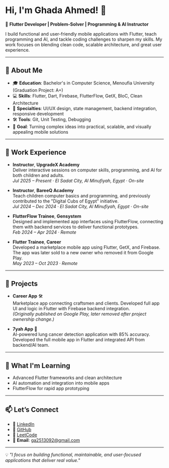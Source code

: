 # Hi, I'm Ghada Ahmed! 👋  

🚀 **Flutter Developer | Problem-Solver | Programming & AI Instructor**  

I build functional and user-friendly mobile applications with Flutter, teach programming and AI, and tackle coding challenges to sharpen my skills. My work focuses on blending clean code, scalable architecture, and great user experience.  

---

## 🌟 About Me  
- 🎓 **Education**: Bachelor's in Computer Science, Menoufia University (Graduation Project: A+)  
- 💻 **Skills**: Flutter, Dart, Firebase, FlutterFlow, GetX, BloC, Clean Architecture  
- 🔧 **Specialties**: UI/UX design, state management, backend integration, responsive development  
- 🛠️ **Tools**: Git, Unit Testing, Debugging  
- 🎯 **Goal**: Turning complex ideas into practical, scalable, and visually appealing mobile solutions  

---

## 💼 Work Experience  

- **Instructor**, **UpgradeX Academy**  
  Deliver interactive sessions on computer skills, programming, and AI for both children and adults.  
  *Jul 2025 – Present · El Sadat City, Al Minufiyah, Egypt · On-site*  

- **Instructor**, **BareeQ Academy**  
  Teach children computer basics and programming, and previously contributed to the "Digital Cubs of Egypt" initiative.  
  *Jul 2024 – Dec 2024 · El Sadat City, Al Minufiyah, Egypt · On-site*  

- **FlutterFlow Trainee**, **Gensystem**  
  Designed and implemented app interfaces using FlutterFlow, connecting them with backend services to deliver functional prototypes.  
  *Feb 2024 – Apr 2024 · Remote*  

- **Flutter Trainee**, **Career**  
  Developed a marketplace mobile app using Flutter, GetX, and Firebase. The app was later sold to a new owner who removed it from Google Play.  
  *May 2023 – Oct 2023 · Remote*

---

## 📱 Projects  

- **Career App** 🛠️  
  Marketplace app connecting craftsmen and clients. Developed full app UI and logic in Flutter with Firebase backend integration.  
  *(Originally published on Google Play, later removed after project ownership change.)*  

- **7yah App** 🤖  
  AI-powered lung cancer detection application with 85% accuracy. Developed the full mobile app in Flutter and integrated API from backend/AI team.  

---

## 🌱 What I'm Learning  
- Advanced Flutter frameworks and clean architecture  
- AI automation and integration into mobile apps  
- FlutterFlow for rapid app prototyping  

---

## 📫 Let’s Connect  
- 💼 [LinkedIn](https://www.linkedin.com/in/ghada-ahmed-81b340195)  
- 📂 [GitHub](https://github.com/GhadaAhmed152420)  
- 🧩 [LeetCode](https://leetcode.com/u/Ghada_A/)  
- 📧 **Email**: ga2513092@gmail.com  

---

💡 *"I focus on building functional, maintainable, and user-focused applications that deliver real value."*
